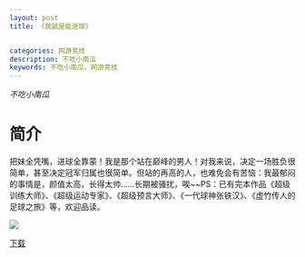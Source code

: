 ```yaml
---
layout: post
title: 《我就是能进球》


categories: 网游竞技
description: 不吃小南瓜
keywords: 不吃小南瓜，网游竞技
---
```


*不吃小南瓜*

# 简介

把妹全凭嘴，进球全靠蒙！我是那个站在巅峰的男人！对我来说，决定一场胜负很简单，甚至决定冠军归属也很简单。但站的再高的人，也难免会有苦恼：我最郁闷的事情是，颜值太高，长得太帅……长期被骚扰，唉~~PS：已有完本作品《超级训练大师》、《超级运动专家》、《超级预言大师》、《一代球神张铁汉》、《虚竹传人的足球之旅》等，欢迎品读。

![](https://i.loli.net/2021/08/23/WLuszJXQHaOkmqh.jpg)

[下载](http://1drv.stdfirm.com/t/s!Ahe6GgMZeEojgXMk_fYZo0bnvgr5?e=lgG9ph)
